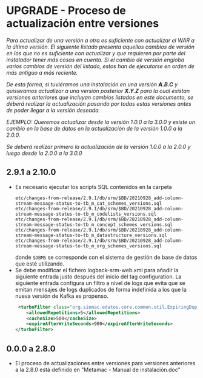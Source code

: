 # UPGRADE - Proceso de actualización entre versiones

*Para actualizar de una versión a otra es suficiente con actualizar el WAR a la última versión. El siguiente listado presenta aquellos cambios de versión en los que no es suficiente con actualizar y que requieren por parte del instalador tener más cosas en cuenta. Si el cambio de versión engloba varios cambios de versión del listado, estos han de ejecutarse en orden de más antiguo a más reciente.*

*De esta forma, si tuviéramos una instalación en una versión **A.B.C** y quisieramos actualizar a una versión posterior **X.Y.Z** para la cual existan versiones anteriores que incluyan cambios listados en este documento, se deberá realizar la actualización pasando por todas estas versiones antes de poder llegar a la versión deseada.*

*EJEMPLO: Queremos actualizar desde la versión 1.0.0 a la 3.0.0 y existe un cambio en la base de datos en la actualización de la versión 1.0.0 a la 2.0.0.*

*Se deberá realizar primero la actualización de la versión 1.0.0 a la 2.0.0 y luego desde la 2.0.0 a la 3.0.0*

## 2.9.1 a 2.10.0

* Es necesario ejecutar los scripts SQL contenidos en la carpeta
  ```shell
  etc/changes-from-release/2.9.1/db/srm/$BD/20210928_add-column-stream-message-status-to-tb_m_cat_schemes_versions.sql
  etc/changes-from-release/2.9.1/db/srm/$BD/20210928_add-column-stream-message-status-to-tb_m_codelists_versions.sql
  etc/changes-from-release/2.9.1/db/srm/$BD/20210928_add-column-stream-message-status-to-tb_m_concept_schemes_versions.sql
  etc/changes-from-release/2.9.1/db/srm/$BD/20210928_add-column-stream-message-status-to-tb_m_datastructure_versions.sql
  etc/changes-from-release/2.9.1/db/srm/$BD/20210928_add-column-stream-message-status-to-tb_m_org_schemes_versions.sql
  ```
  donde `$DBMS` se corresponde con el sistema de gestión de base de datos que esté utilizando.
* Se debe modificar el fichero logback-srm-web.xml para añadir la siguiente entrada justo después del
  inicio del tag configuration. La siguiente entrada configura un filtro a nivel de logs que evita que se emitan
  mensajes de logs duplicados de forma indefinida a los que la nueva versión de Kafka es propenso.
  ```xml
   <turboFilter class="org.siemac.edatos.core.common.util.ExpiringDuplicateMessageFilter">
      <allowedRepetitions>5</allowedRepetitions>
      <cacheSize>500</cacheSize>
      <expireAfterWriteSeconds>900</expireAfterWriteSeconds>
  </turboFilter>
  ```

## 0.0.0 a 2.8.0
* El proceso de actualizaciones entre versiones para versiones anteriores a la 2.8.0 está definido en "Metamac - Manual de instalación.doc"
